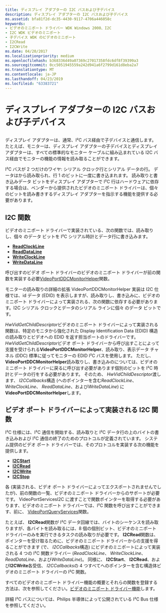 ```yaml
---
title: ディスプレイ アダプターの I2C バスおよび子デバイス
description: ディスプレイ アダプターの I2C バスおよび子デバイス
ms.assetid: bfa81f2d-dc35-4430-9117-4706a446058c
keywords:
- ビデオのミニポート ドライバー WDK Windows 2000、I2C
- I2C WDK ビデオのミニポート
- 子デバイス WDK のビデオのミニポート
- I2CRead
- I2CWrite
ms.date: 04/20/2017
ms.localizationpriority: medium
ms.openlocfilehash: b368336d49a07369c27017358fdc6df8f39399a3
ms.sourcegitcommit: 0cc5051945559a242d941a6f2799d161d8eba2a7
ms.translationtype: MT
ms.contentlocale: ja-JP
ms.lasthandoff: 04/23/2019
ms.locfileid: "63383721"
---
```

# <a name="i2c-bus-and-child-devices-of-the-display-adapter"></a>ディスプレイ アダプターの I2C バスおよび子デバイス


## <span id="ddk_i2c_bus_and_child_devices_of_the_display_adapter_gg"></span><span id="DDK_I2C_BUS_AND_CHILD_DEVICES_OF_THE_DISPLAY_ADAPTER_GG"></span>


ディスプレイ アダプターは、通常、I²C バス経由で子デバイスと通信します。 たとえば、モニターは、ディスプレイ アダプターの子デバイスとディスプレイ アダプターは、すべての標準的なモニター ケーブルに組み込まれている I2C バス経由でモニターの機能の情報を読み取ることができます。

I²C バスが 2 つだけのワイヤ: シリアル クロック行とシリアル データの行。 データはから読み取られ、行 1 のビットに一度に書き込まれます。 読み取りと書き込みデータ ビットをディスプレイ アダプターで I²C 行はハードウェアに依存する場合は、ベンダーから提供されたビデオのミニポート ドライバーは、個々 のビットを読み書きするディスプレイ アダプターを指示する機能を提供する必要があります。

## <a name="i2c-functions"></a>I2C 関数

ビデオのミニポート ドライバーで実装されている、次の関数では、読み取りし、個々 のデータ ビットを I²C シリアル時計とデータ行に書き込みます。

* [**ReadClockLine**](https://docs.microsoft.com/windows-hardware/drivers/ddi/content/video/nc-video-pvideo_read_clock_line)
* [**ReadDataLine**](https://docs.microsoft.com/windows-hardware/drivers/ddi/content/video/nc-video-pvideo_read_data_line)
* [**WriteClockLine**](https://docs.microsoft.com/windows-hardware/drivers/ddi/content/video/nc-video-pvideo_write_clock_line)
* [**WriteDataLine**](https://docs.microsoft.com/windows-hardware/drivers/ddi/content/video/nc-video-pvideo_write_data_line)

呼び出すのビデオ ポート ドライバーのビデオのミニポート ドライバーが前の関数を実装する必要[VideoPortDDCMonitorHelper](https://docs.microsoft.com/windows-hardware/drivers/ddi/content/video/nf-video-videoportddcmonitorhelper)関数。

モニターの読み取りの詳細の拡張 VideoPortDDCMonitorHelper 実装は I2C 仕様では、id データ (EDID) を表示しますが、読み取りし、書き込みに、ビデオのミニポート ドライバーによって実装される、次の関数に依存する必要があります。I2C シリアル クロックとデータのシリアル ラインに個々 のデータ ビットです。

*HwVidGetChildDescriptor*ビデオのミニポート ドライバーによって実装される関数は、特定のモニタから強化された Display Identification Data (EDID) 構造の読み取りとビデオへの EDID を返す担当ポートのドライバーです。 *HwVidGetChildDescriptor*ビデオ ポート ドライバーから呼び出すことによって支援を受けられる**VideoPortDDCMonitorHelper**、読み取り、表示データ チャネル (DDC) 標準に従ってモニターの EDID I²C バスを使用します。 ただし、 **VideoPortDDCMonitorHelper**読み取りし、書き込みのについては、ビデオのミニポート ドライバーに戻るに呼び出す必要があります個別のビットを I²C 時計とデータの行をする必要があります。 そのため、 *HwVidChildDescriptor*渡します、 *I2CCallbacks*構造 (へのポインターを含む*ReadClockLine*、 *WriteClockLine*、 *ReadDataLine*、および*WriteDataLine*) に**VideoPortDDCMonitorHelper**します。

## <a name="i2c-functions-implemented-by-the-video-port-driver"></a>ビデオ ポート ドライバーによって実装される I2C 関数

I²C 仕様には、I²C 通信を開始する、読み取りと I²C データ行の上のバイトの書き込みおよび I²C 通信の終了のためのプロトコルが定義されています。 システム提供のビデオ ポート ドライバーでは、そのプロトコルを実装する次の機能を提供します。

* [**I2CStart**](https://msdn.microsoft.com/library/windows/hardware/ff567375)
* [**I2CRead**](https://msdn.microsoft.com/library/windows/hardware/ff567372)
* [**I2CWrite**](https://msdn.microsoft.com/library/windows/hardware/ff567378)
* [**I2CStop**](https://msdn.microsoft.com/library/windows/hardware/ff567376)

各 (実装される、ビデオ ポート ドライバーによってエクスポートされませんでしたが)、前の関数の一覧、ビデオのミニポート ドライバーからのサポートが必要です。 VideoPortServicesI2C に渡すことで関数ポインターを取得する必要があります、ビデオのミニポート ドライバーでは、I²C 関数を呼び出すことができます、前に、 [VideoPortQueryServices](https://docs.microsoft.com/windows-hardware/drivers/ddi/content/video/nf-video-videoportqueryservices)関数。

たとえば、 **I2CRead**関数が I²C データ回線では、バイトのシーケンスを読み取りますが、各バイトを読み取るには、8 個の個別ビット、ビデオのミニポート ドライバーのみを実行できるタスクの読み取りが必要です。 **I2CRead**関数は、ポインターを受け取るために、ビデオのミニポート ドライバーからの支援を得ることができます (で、 *I2CCallbacks*構造) にビデオのミニポートによって実装される 4 つの I²C 関数ドライバー (*ReadClockLine*、 *WriteClockLine*、 *ReadDataLine*、および*WriteDataLine*)。 同様に、 **I2CStart**、 **I2CRead**、および**I2CWrite**各受信、 *I2CCallbacks*の 4 つすべてへのポインターを含む構造体ビデオのミニポート ドライバーの I²C 関数。


すべてのビデオのミニポート ドライバー機能の概要とそれらの関数を登録する方法は、次を参照してください。[ビデオのミニポート ドライバー機能](https://msdn.microsoft.com/library/windows/hardware/ff570512)します。

詳細 I²C バスについては、Philips 半導体によって公開されている I²C Bus 仕様を参照してください。

 

 





